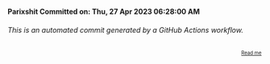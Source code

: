 **Parixshit Committed on: Thu, 27 Apr 2023 06:28:00 AM** <!-- 05d9f473-96b0-45b5-8e31-0a4d5f5a301d -->

###### This is an automated commit generated by a GitHub Actions workflow.

<div align="right"><sub><sup><a href="https://github.com/Parixshit/AutoCommit.git">Read me</a></sup></sub></div>
